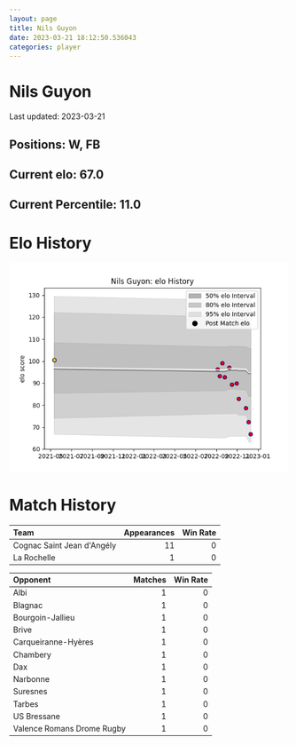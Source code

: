 ```yaml
---  
layout: page  
title: Nils Guyon  
date: 2023-03-21 18:12:50.536043  
categories: player  
---
```

# Nils Guyon


Last updated: 2023-03-21
## Positions: W, FB

## Current elo: 67.0

## Current Percentile: 11.0

# Elo History


![elo history](history_NilsGuyon.png)
# Match History


| Team                       |   Appearances |   Win Rate |
|:---------------------------|--------------:|-----------:|
| Cognac Saint Jean d'Angély |            11 |          0 |
| La Rochelle                |             1 |          0 |

| Opponent                   |   Matches |   Win Rate |
|:---------------------------|----------:|-----------:|
| Albi                       |         1 |          0 |
| Blagnac                    |         1 |          0 |
| Bourgoin-Jallieu           |         1 |          0 |
| Brive                      |         1 |          0 |
| Carqueiranne-Hyères        |         1 |          0 |
| Chambery                   |         1 |          0 |
| Dax                        |         1 |          0 |
| Narbonne                   |         1 |          0 |
| Suresnes                   |         1 |          0 |
| Tarbes                     |         1 |          0 |
| US Bressane                |         1 |          0 |
| Valence Romans Drome Rugby |         1 |          0 |